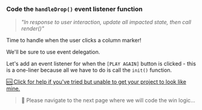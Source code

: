 ### Code the `handleDrop()` event listener function

> _"In response to user interaction, update all impacted state, then call render()"_

Time to handle when the user clicks a column marker!

We'll be sure to use event delegation.
	
Let's add an event listener for when the `[PLAY AGAIN]` button is clicked - this is a one-liner because all we have to do is call the `init()` function.

<a href="https://gist.github.com/jim-clark/4ae674a4adcffeb1d65bebe66a99df9b" target="_blank">
🆘 Click for help if you've tried but unable to get your project to look like mine.
</a>

> 🚀 Please navigate to the next page where we will code the win logic...
